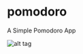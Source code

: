 # pomodoro
A Simple Pomodoro App

![alt tag](https://www.dropbox.com/s/57hv17a1diy9yh9/Screen%20Shot%202016-01-15%20at%203.24.25%20PM.png)
